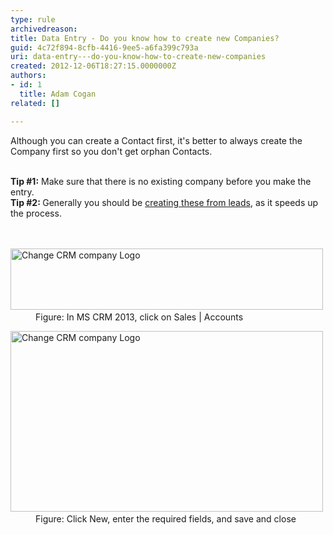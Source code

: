 ```yaml
---
type: rule
archivedreason: 
title: Data Entry - Do you know how to create new Companies?
guid: 4c72f894-8cfb-4416-9ee5-a6fa399c793a
uri: data-entry---do-you-know-how-to-create-new-companies
created: 2012-12-06T18:27:15.0000000Z
authors:
- id: 1
  title: Adam Cogan
related: []

---
```



Although you can create a Contact first, it's better to always create the Company first so you don't​ get orphan Contacts.&#160;<br><div><strong><br></strong></div><div><strong>Tip #1&#58;</strong> Make sure that there is no existing company before you make the entry.</div><div><strong>Tip #2&#58;&#160;</strong>Generally you should be <a href="/Communication/RulesToBetterCRMForUsers/Pages/Leads-can-be-converted-to-Opportunities-Contacts-and-Accounts.aspx">creating these from leads</a>, as it speeds up the process.<br></div>
<br><excerpt class='endintro'></excerpt><br>
<dl class="goodImage">
          <dt>
            <img src="/Communication/RulesToBetterCRMForUsers/PublishingImages/Sales-Accounts.jpg" alt="Change CRM company Logo" style="width&#58;500px;height&#58;98px;" />​
          </dt>
          <dd>
            Figure&#58; In MS CRM 2013, click on Sales | Accounts</dd>
        </dl>
        <dl class="goodImage">
          <dt>
            <img src="/Communication/RulesToBetterCRMForUsers/PublishingImages/NewAccount.jpg" alt="Change CRM company Logo" style="width&#58;500px;height&#58;289px;" />​
          </dt>
          <dd>
            Figure&#58; Click New, enter the required fields, and save and close​</dd>
        </dl>


